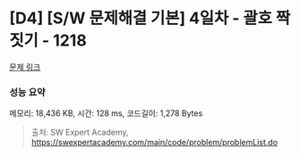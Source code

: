 # [D4] [S/W 문제해결 기본] 4일차 - 괄호 짝짓기 - 1218 

[문제 링크](https://swexpertacademy.com/main/code/problem/problemDetail.do?contestProbId=AV14eWb6AAkCFAYD) 

### 성능 요약

메모리: 18,436 KB, 시간: 128 ms, 코드길이: 1,278 Bytes



> 출처: SW Expert Academy, https://swexpertacademy.com/main/code/problem/problemList.do